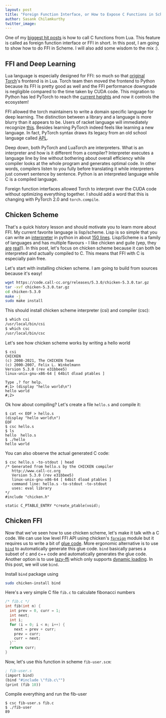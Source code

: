 ```yaml
---
layout: post
title: "Foreign Function Interface, or How to Expose C Functions in Scheme"
author: Sasank Chilamkurthy
twitter_image: 
---
```


One of my [biggest hit posts](https://chsasank.com/lua-c-wrapping.html) is how to call C functions from Lua. This feature is called as foreign function interface or FFI in short. In this post, I am going to show how to do FFI in Scheme. I will also add some wisdom to the mix :).

## FFI and Deep Learning

 Lua language is especially designed for FFI: so much so that [original Torch](http://torch.ch/)'s frontend is in Lua. Torch team then moved the frontend to Python because its FFI is pretty good as well and the FFI performance downgrade is negligible compared to the time taken by CUDA code. This migration to Python has led PyTorch to reach the [current heights](https://www.assemblyai.com/blog/pytorch-vs-tensorflow-in-2023/) and now it controls the ecosystem!

FFI allowed the torch maintainers to write a domain specific language for deep learning. The distinction between a library and a language is more blurry than it appears to be. Users of racket language will immediately recognize [this](https://www2.ccs.neu.edu/racket/pubs/pldi11-thacff.pdf). Besides learning PyTorch indeed feels like learning a new language. In fact, PyTorch syntax draws its legacy from an old school language called [APL](https://en.wikipedia.org/wiki/APL_(programming_language)).

Deep down, both PyTorch and LuaTorch are interpreters. What is an interpreter and how is it different from a compiler? Interpreter executes a language line by line without bothering about overall efficiency while compiler looks at the whole program and generates optimal code. In other words, compilers listen to you fully before translating it while interpreters just convert sentence by sentence. Python is an interpreted language while C is a compiled language.

Foreign function interfaces allowed Torch to interpret over the CUDA code without optimizing everything together. I should add a word that this is changing with PyTorch 2.0 and `torch.compile`.

## Chicken Scheme

That's a quick history lesson and should motivate you to learn more about FFI. My current favorite language is lisp/scheme. Lisp is so simple that you can write an [interpreter](https://norvig.com/lispy.html) in python in about [150 lines](https://norvig.com/lis.py). Lisp/Scheme is a family of languages and has multiple flavours - I like chicken and guile (yep, they [are](https://call-cc.org/) [real](https://www.gnu.org/software/guile/)!). In this post, let's focus on chicken scheme because it can both be interpreted and actually compiled to C. This means that FFI with C is especially pain free.

Let's start with installing chicken scheme. I am going to build from sources because it's easy!

```bash
wget https://code.call-cc.org/releases/5.3.0/chicken-5.3.0.tar.gz
tar -xvf chicken-5.3.0.tar.gz
cd chicken-5.3.0
make -j
sudo make install
```

This should install chicken scheme interpreter (csi) and compiler (csc):

```bash
$ which csi
/usr/local/bin/csi
$ which csc
/usr/local/bin/csc
```

Let's see how chicken scheme works by writing a hello world

```
$ csi
CHICKEN
(c) 2008-2021, The CHICKEN Team
(c) 2000-2007, Felix L. Winkelmann
Version 5.3.0 (rev e31bbee5)
linux-unix-gnu-x86-64 [ 64bit dload ptables ]

Type ,? for help.
#;1> (display "hello world\n")
hello world
#;2>
```

Ok how about compiling? Let's create a file `hello.s` and compile it:

```
$ cat << EOF > hello.s
(display "hello world\n")                  
EOF
$ csc hello.s
$ ls
hello  hello.s
$ ./hello
hello world
```

You can also observe the actual generated C code:

```
$ csc hello.s -to-stdout | head
/* Generated from hello.s by the CHICKEN compiler
   http://www.call-cc.org
   Version 5.3.0 (rev e31bbee5)
   linux-unix-gnu-x86-64 [ 64bit dload ptables ]
   command line: hello.s -to-stdout -to-stdout
   uses: eval library
*/
#include "chicken.h"

static C_PTABLE_ENTRY *create_ptable(void);
```

## Chicken FFI

Now that we've seen how to use chicken scheme, let's make it talk with a C code. We can use low level FFI API using chicken's [`foreign`](http://wiki.call-cc.org/man/5/Module%20(chicken%20foreign)) module but it requires us to write a bit of [glue code](https://wiki.call-cc.org/man/5/Getting%20started#accessing-c-libraries-). More ergonomic alternative is to use [`bind`](http://wiki.call-cc.org/eggref/5/bind) to automatically generate this glue code. `bind` basically parses a subset of c and c++ code and automatically generates the glue code. Another option is to use [lazy-ffi](http://wiki.call-cc.org/eggref/5/lazy-ffi) which only supports [dynamic loading](https://en.wikipedia.org/wiki/Dynamic_loading). In this post, we will use `bind`.

Install `bind` package using

```bash
sudo chicken-install bind
```

Here's a very simple C file `fib.c` to calculate fibonacci numbers

```c
/* fib.c */
int fib(int n) {
  int prev = 0, curr = 1;
  int next; 
  int i; 
  for (i = 0; i < n; i++) {
    next = prev + curr;
    prev = curr;
    curr = next; 
  }``
  return curr;
}
```

Now, let's use this function in scheme `fib-user.scm`:

```scheme
; fib-user.s
(import bind)
(bind "#include \"fib.c\"")
(print (fib 10))
```

Compile everything and run the fib-user

```
$ csc fib-user.s fib.c
$ ./fib-user
89
```
